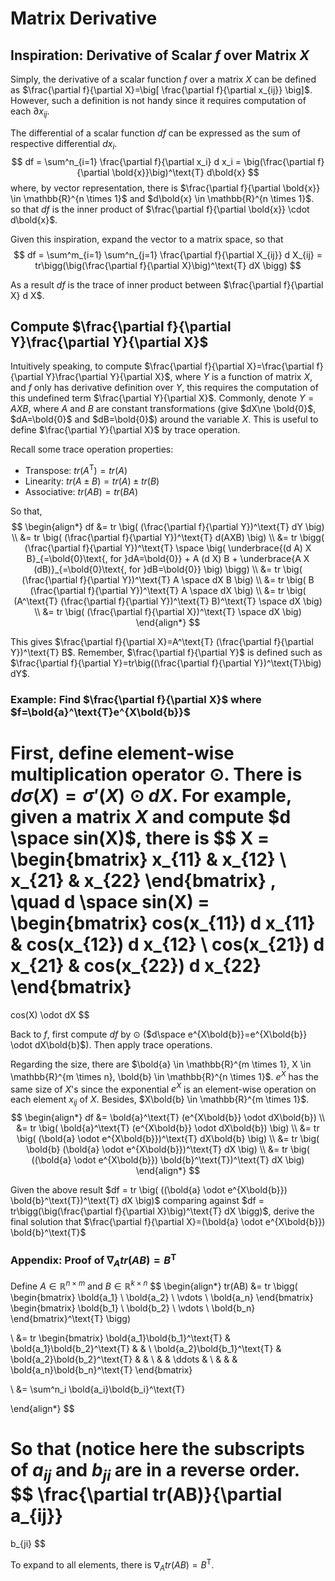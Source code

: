 # Matrix Derivative

## Inspiration: Derivative of Scalar $f$ over Matrix $X$

Simply, the derivative of a scalar function $f$ over a matrix $X$ can be defined as $\frac{\partial f}{\partial X}=\big[ \frac{\partial f}{\partial x_{ij}} \big]$.
However, such a definition is not handy since it requires computation of each $\partial x_{ij}$.

The differential of a scalar function $df$ can be expressed as the sum of respective differential $d x_i$. 
$$
df = \sum^n_{i=1} \frac{\partial f}{\partial x_i} d x_i
= \big(\frac{\partial f}{\partial \bold{x}}\big)^\text{T} d\bold{x}
$$
where, by vector representation, there is $\frac{\partial f}{\partial \bold{x}} \in \mathbb{R}^{n \times 1}$ and $d\bold{x} \in \mathbb{R}^{n \times 1}$. so that $df$ is the inner product of $\frac{\partial f}{\partial \bold{x}} \cdot d\bold{x}$.

Given this inspiration, expand the vector to a matrix space, so that
$$
df = \sum^m_{i=1} \sum^n_{j=1} \frac{\partial f}{\partial X_{ij}} d X_{ij}
= tr\bigg(\big(\frac{\partial f}{\partial X}\big)^\text{T} dX \bigg)
$$

As a result $df$ is the trace of inner product between $\frac{\partial f}{\partial X} d X$.

## Compute $\frac{\partial f}{\partial Y}\frac{\partial Y}{\partial X}$

Intuitively speaking, to compute $\frac{\partial f}{\partial X}=\frac{\partial f}{\partial Y}\frac{\partial Y}{\partial X}$, where $Y$ is a function of matrix $X$, and $f$ only has derivative definition over $Y$, this requires the computation of this undefined term $\frac{\partial Y}{\partial X}$. Commonly, denote $Y=AXB$, where $A$ and $B$ are constant transformations (give $dX\ne \bold{0}$, $dA=\bold{0}$ and $dB=\bold{0}$) around the variable $X$. This is useful to define $\frac{\partial Y}{\partial X}$ by trace operation.

Recall some trace operation properties:
* Transpose: $tr(A^\text{T})=tr(A)$
* Linearity: $tr(A\pm B)=tr(A)\pm tr(B)$
* Associative: $tr(AB)=tr(BA)$

So that, 
$$
\begin{align*}
df &= tr \big(
    (\frac{\partial f}{\partial Y})^\text{T} dY
\big)
\\ &=
tr \big(
    (\frac{\partial f}{\partial Y})^\text{T} d(AXB)
\big)
\\ &=
tr \bigg(
    (\frac{\partial f}{\partial Y})^\text{T} \space \big( \underbrace{(d A) X B}_{=\bold{0}\text{, for }dA=\bold{0}} + A (d X) B +  \underbrace{A X (dB)}_{=\bold{0}\text{, for }dB=\bold{0}} \big)
\bigg)
\\ &=
tr \big(
    (\frac{\partial f}{\partial Y})^\text{T} A \space dX B
\big)
\\ &=
tr \big(
    B (\frac{\partial f}{\partial Y})^\text{T} A \space dX
\big)
\\ &=
tr \big(
    (A^\text{T} (\frac{\partial f}{\partial Y})^\text{T} B)^\text{T} \space dX
\big)
\\ &=
tr \big(
    (\frac{\partial f}{\partial X})^\text{T} \space dX
\big)
\end{align*}
$$

This gives $\frac{\partial f}{\partial X}=A^\text{T} (\frac{\partial f}{\partial Y})^\text{T} B$. Remember, $\frac{\partial f}{\partial Y}$ is defined such as $\frac{\partial f}{\partial Y}=tr\big((\frac{\partial f}{\partial Y})^\text{T}\big) dY$.

### Example: Find $\frac{\partial f}{\partial X}$ where $f=\bold{a}^\text{T}e^{X\bold{b}}$

First, define element-wise multiplication operator $\odot$.
There is $d\sigma(X)=\sigma'(X) \odot dX$.
For example, given a matrix $X$ and compute $d \space sin(X)$, there is
$$
X = \begin{bmatrix}
    x_{11} & x_{12} \\
    x_{21} & x_{22}
\end{bmatrix}
, \quad
d \space sin(X) = 
\begin{bmatrix}
    cos(x_{11}) d x_{11} & cos(x_{12}) d x_{12} \\
    cos(x_{21}) d x_{21} & cos(x_{22}) d x_{22}
\end{bmatrix}
=
cos(X) \odot dX
$$

Back to $f$, first compute $df$ by $\odot$ ($d\space e^{X\bold{b}}=e^{X\bold{b}} \odot dX\bold{b}$). Then apply trace operations.

Regarding the size, there are $\bold{a} \in \mathbb{R}^{m \times 1}, X \in \mathbb{R}^{m \times n}, \bold{b} \in \mathbb{R}^{n \times 1}$. $e^{X}$ has the same size of $X$'s since the exponential $e^{X}$ is an element-wise operation on each element $x_{ij}$ of $X$. Besides, $X\bold{b} \in \mathbb{R}^{m \times 1}$.
$$
\begin{align*}
    df &= \bold{a}^\text{T} (e^{X\bold{b}} \odot dX\bold{b})
    \\ &=
    tr \big(
        \bold{a}^\text{T} (e^{X\bold{b}} \odot dX\bold{b})
    \big)
    \\ &=
    tr \big(
        (\bold{a} \odot e^{X\bold{b}})^\text{T} dX\bold{b}
    \big)
    \\ &=
    tr \big(
        \bold{b} (\bold{a} \odot e^{X\bold{b}})^\text{T} dX
    \big)
    \\ &=
    tr \big(
        ((\bold{a} \odot e^{X\bold{b}}) \bold{b}^\text{T})^\text{T} dX
    \big)
\end{align*}
$$

Given the above result $df  =  tr \big(   ((\bold{a} \odot e^{X\bold{b}}) \bold{b}^\text{T})^\text{T} dX    \big)$ comparing against $df = tr\bigg(\big(\frac{\partial f}{\partial X}\big)^\text{T} dX \bigg)$, derive the final solution that $\frac{\partial f}{\partial X}=(\bold{a} \odot e^{X\bold{b}}) \bold{b}^\text{T}$

### Appendix: Proof of $\nabla_A tr(AB) = B^\text{T}$

Define $A \in \mathbb{R}^{n \times m}$ and $B \in \mathbb{R}^{k \times n}$
$$
\begin{align*}
tr(AB) &= 
tr \bigg(
    \begin{bmatrix}
    \bold{a_1} \\
    \bold{a_2} \\
    \vdots \\
    \bold{a_n}
\end{bmatrix}
\begin{bmatrix}
    \bold{b_1} \\
    \bold{b_2} \\
    \vdots \\
    \bold{b_n}
\end{bmatrix}^\text{T}
\bigg)

\\ &=
tr \begin{bmatrix}
    \bold{a_1}\bold{b_1}^\text{T} & \bold{a_1}\bold{b_2}^\text{T} & &  \\
    \bold{a_2}\bold{b_1}^\text{T} & \bold{a_2}\bold{b_2}^\text{T} & & \\
    & & \ddots & \\
    & & & \bold{a_n}\bold{b_n}^\text{T}
\end{bmatrix}

\\ &=
\sum^n_i \bold{a_i}\bold{b_i}^\text{T}

\end{align*}
$$

So that (notice here the subscripts of $a_{ij}$ and $b_{ji}$ are in a reverse order. 
$$
\frac{\partial tr(AB)}{\partial a_{ij}}
=
b_{ji}
$$

To expand to all elements, there is $\nabla_A tr(AB) = B^\text{T}$. 
